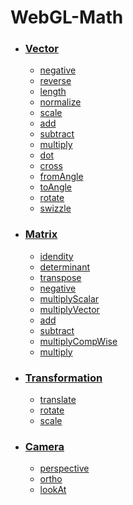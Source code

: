 # WebGL-Math

* ### [Vector](vector)
  * [negative](vector#negative)
  * [reverse](vector#reverse)
  * [length](vector#length)
  * [normalize](vector#normalize)
  * [scale](vector#scale)
  * [add](vector#add)
  * [subtract](vector#subtract)
  * [multiply](vector#multiply)
  * [dot](vector#dot)
  * [cross](vector#cross)
  * [fromAngle](vector#fromAngle)
  * [toAngle](vector#toAngle)
  * [rotate](vector#rotate)
  * [swizzle](vector#swizzle)
* ### [Matrix](matrix)
  * [idendity](matrix#idendity)
  * [determinant](matrix#determinant)
  * [transpose](matrix#transpose)
  * [negative](matrix#negative)
  * [multiplyScalar](matrix#multiplyscalar)
  * [multiplyVector](matrix#multiplyvector)
  * [add](matrix#add)
  * [subtract](matrix#subtract)
  * [multiplyCompWise](matrix#multiplycompwise)
  * [multiply](matrix#multiply)
* ### [Transformation](transformation)
  * [translate](transformation#translate)
  * [rotate](transformation#rotate)
  * [scale](transformation#scale)
* ### [Camera](camera)
  * [perspective](camera#perspective)
  * [ortho](camera#ortho)
  * [lookAt](camera#lookAt)
